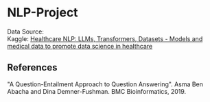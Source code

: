 # NLP-Project

Data Source:  
Kaggle: [Healthcare NLP: LLMs, Transformers, Datasets - Models and medical data to promote data science in healthcare](https://www.kaggle.com/datasets/jpmiller/layoutlm?resource=download)


## References
"A Question-Entailment Approach to Question Answering". Asma Ben Abacha and Dina Demner-Fushman. BMC Bioinformatics, 2019.

